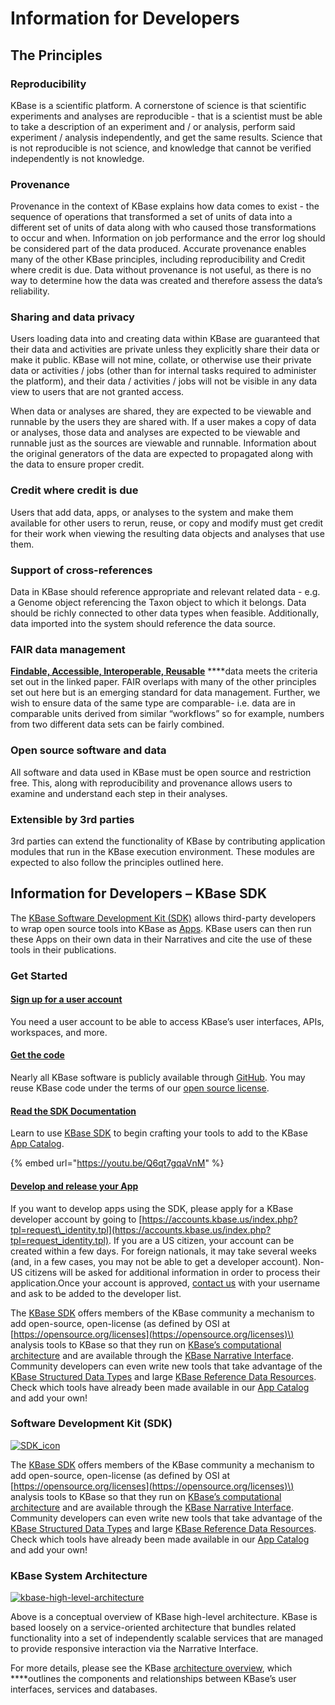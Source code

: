 # Information for Developers

## **The Principles**

### **Reproducibility**

KBase is a scientific platform. A cornerstone of science is that scientific experiments and analyses are reproducible - that is a scientist must be able to take a description of an experiment and / or analysis, perform said experiment / analysis independently, and get the same results. Science that is not reproducible is not science, and knowledge that cannot be verified independently is not knowledge.

### **Provenance**

Provenance in the context of KBase explains how data comes to exist - the sequence of operations that transformed a set of units of data into a different set of units of data along with who caused those transformations to occur and when. Information on job performance and the error log should be considered part of the data produced. Accurate provenance enables many of the other KBase principles, including reproducibility and Credit where credit is due. Data without provenance is not useful, as there is no way to determine how the data was created and therefore assess the data’s reliability.

### **Sharing and data privacy**

Users loading data into and creating data within KBase are guaranteed that their data and activities are private unless they explicitly share their data or make it public. KBase will not mine, collate, or otherwise use their private data or activities / jobs \(other than for internal tasks required to administer the platform\), and their data / activities / jobs will not be visible in any data view to users that are not granted access.

When data or analyses are shared, they are expected to be viewable and runnable by the users they are shared with. If a user makes a copy of data or analyses, those data and analyses are expected to be viewable and runnable just as the sources are viewable and runnable. Information about the original generators of the data are expected to propagated along with the data to ensure proper credit. 

### **Credit where credit is due**

Users that add data, apps, or analyses to the system and make them available for other users to rerun, reuse, or copy and modify must get credit for their work when viewing the resulting data objects and analyses that use them.

### **Support of cross-references**

Data in KBase should reference appropriate and relevant related data - e.g. a Genome object referencing the Taxon object to which it belongs. Data should be richly connected to other data types when feasible. Additionally, data imported into the system should reference the data source.

### **FAIR data management**

[**Findable, Accessible, Interoperable, Reusable**](https://www.nature.com/articles/sdata201618) ****data meets the criteria set out in the linked paper. FAIR overlaps with many of the other principles set out here but is an emerging standard for data management. Further, we wish to ensure data of the same type are comparable- i.e. data are in comparable units derived from similar “workflows” so for example, numbers from two different data sets can be fairly combined. 

### **Open source software and data**

All software and data used in KBase must be open source and restriction free. This, along with reproducibility and provenance allows users to examine and understand each step in their analyses.

### **Extensible by 3rd parties**

3rd parties can extend the functionality of KBase by contributing application modules that run in the KBase execution environment. These modules are expected to also follow the principles outlined here.



## Information for Developers – KBase SDK

The [KBase Software Development Kit \(SDK\)](https://github.com/kbase/kb_sdk/blob/master/README.md) allows third-party developers to wrap open source tools into KBase as [Apps](https://narrative.kbase.us/#appcatalog). KBase users can then run these Apps on their own data in their Narratives and cite the use of these tools in their publications.

### Get Started

#### [Sign up for a user account](https://kbase.us/sign-up-for-a-kbase-account/)

You need a user account to be able to access KBase’s user interfaces, APIs, workspaces, and more.

#### [Get the code](https://github.com/kbase)

Nearly all KBase software is publicly available through [GitHub](https://github.com/kbase). You may reuse KBase code under the terms of our [open source license](https://github.com/kbase/project_guides/blob/master/LICENSE).

#### [Read the SDK Documentation](https://kbase.github.io/kb_sdk_docs/)

Learn to use [KBase SDK](https://kbase.github.io/kb_sdk_docs/) to begin crafting your tools to add to the KBase [App Catalog](https://kbase.us/apps/).

{% embed url="https://youtu.be/Q6qt7gqaVnM" %}



#### [Develop and release your App](https://kbase.us/contact-us/)

If you want to develop apps using the SDK, please apply for a KBase developer account by going to [https://accounts.kbase.us/index.php?tpl=request\_identity.tpl](https://accounts.kbase.us/index.php?tpl=request_identity.tpl). If you are a US citizen, your account can be created within a few days. For foreign nationals, it may take several weeks \(and, in a few cases, you may not be able to get a developer account\). Non-US citizens will be asked for additional information in order to process their application.Once your account is approved, [contact us](https://kbase.us/contact-us/) with your username and ask to be added to the developer list.

The [KBase SDK](https://github.com/kbase/kb_sdk) offers members of the KBase community a mechanism to add open-source, open-license \(as defined by OSI at [https://opensource.org/licenses](https://opensource.org/licenses)\) analysis tools to KBase so that they run on [KBase’s computational architecture](https://github.com/kbase/KBaseDeveloperBootstrap/blob/master/README.md) and are available through the [KBase Narrative Interface](https://narrative.kbase.us/). Community developers can even write new tools that take advantage of the [KBase Structured Data Types](https://narrative.kbase.us/#catalog/datatypes) and large [KBase Reference Data Resources](https://kbase.us/data-policy-and-sources/). Check which tools have already been made available in our [App Catalog](https://kbase.us/apps/) and add your own!

### Software Development Kit \(SDK\)

[![SDK\_icon](https://kbase.us/wp-content/uploads/2016/10/SDK_icon.jpg)](https://kbase.us/wp-content/uploads/2016/10/SDK_icon.jpg)

The [KBase SDK](https://github.com/kbase/kb_sdk) offers members of the KBase community a mechanism to add open-source, open-license \(as defined by OSI at [https://opensource.org/licenses](https://opensource.org/licenses)\) analysis tools to KBase so that they run on [KBase’s computational architecture](https://github.com/kbase/KBaseDeveloperBootstrap/blob/master/README.md) and are available through the [KBase Narrative Interface](https://narrative.kbase.us/). Community developers can even write new tools that take advantage of the [KBase Structured Data Types](https://narrative.kbase.us/#catalog/datatypes) and large [KBase Reference Data Resources](https://kbase.us/data-policy-and-sources/). Check which tools have already been made available in our [App Catalog](https://kbase.us/apps/) and add your own!

### KBase System Architecture

[![kbase-high-level-architecture](https://kbase.us/wp-content/uploads/2014/12/kbase-high-level-architecture.jpg)](https://kbase.us/wp-content/uploads/2014/12/kbase-high-level-architecture.jpg)

Above is a conceptual overview of KBase high-level architecture. KBase is based loosely on a service-oriented architecture that bundles related functionality into a set of independently scalable services that are managed to provide responsive interaction via the Narrative Interface.

For more details, please see the KBase [architecture overview](https://github.com/kbase/KBaseDeveloperBootstrap/blob/master/README.md), which ****outlines the components and relationships between KBase’s user interfaces, services and databases.



